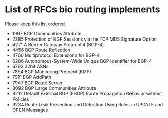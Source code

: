 # List of RFCs bio routing implements

Please keep this list ordered.

 * 1997 BGP Communities Attribute
 * 2385 Protection of BGP Sessions via the TCP MD5 Signature Option
 * 4271 A Border Gateway Protocol 4 (BGP-4)
 * 4456 BGP Route Reflection
 * 4760 Multiprotocol Extensions for BGP-4
 * 6286 Autonomous-System-Wide Unique BGP Identifier for BGP-4
 * 6793 32bit ASNs
 * 7854 BGP Monitoring Protocol (BMP)
 * 7911 BGP AddPath
 * 7947 BGP Route Server
 * 8092 BGP Large Communities Attribute
 * 8212 Default External BGP (EBGP) Route Propagation Behavior without Policies
 * 9234 Route Leak Prevention and Detection Using Roles in UPDATE and OPEN Messages
